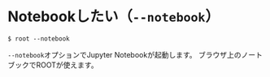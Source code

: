 # Notebookしたい（`--notebook`）

```console
$ root --notebook
```

`--notebook`オプションでJupyter Notebookが起動します。
ブラウザ上のノートブックでROOTが使えます。
